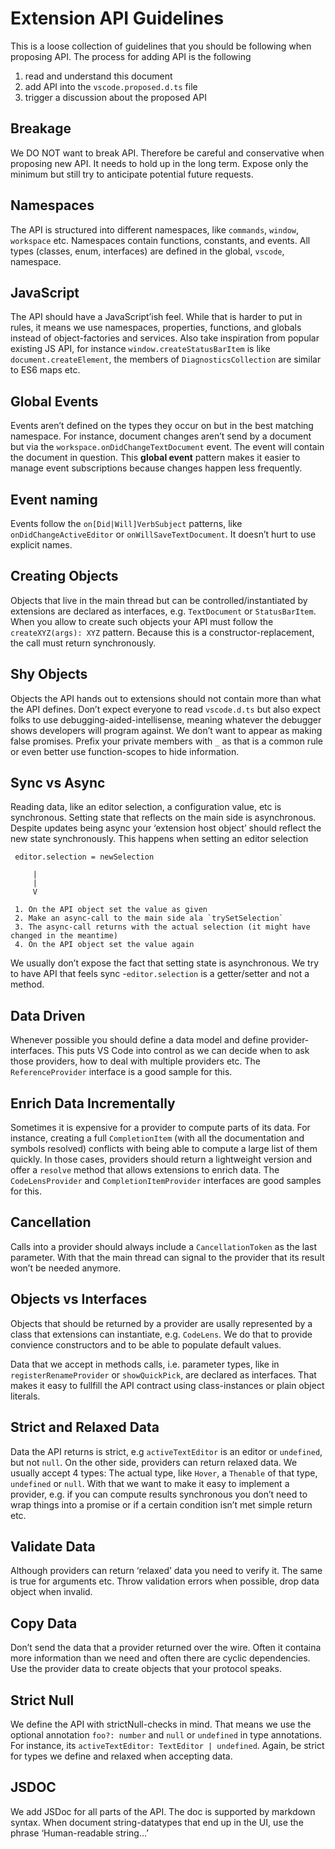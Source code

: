 Extension API Guidelines
=

This is a loose collection of guidelines that you should be following when proposing API. The process for adding API is the following

1. read and understand this document
2. add API into the `vscode.proposed.d.ts` file
3. trigger a discussion about the proposed API

Breakage
-
We DO NOT want to break API. Therefore be careful and conservative when proposing new API. It needs to hold up in the long term. Expose only the minimum but still try to anticipate potential future requests. 

Namespaces
-
The API is structured into different namespaces, like `commands`, `window`, `workspace` etc. Namespaces contain functions, constants, and events. All types (classes, enum, interfaces) are defined in the global, `vscode`, namespace.

JavaScript
-
The API should have a JavaScript’ish feel. While that is harder to put in rules, it means we use namespaces, properties, functions, and globals instead of object-factories and services. Also take inspiration from popular existing JS API, for instance `window.createStatusBarItem` is like `document.createElement`, the members of `DiagnosticsCollection` are similar to ES6 maps etc. 

Global Events
-
Events aren’t defined on the types they occur on but in the best matching namespace. For instance, document changes aren’t send by a document but via the `workspace.onDidChangeTextDocument` event. The event will contain the document in question. This **global event** pattern makes it easier to manage event subscriptions because changes happen less frequently. 

Event naming
-
Events follow the `on[Did|Will]VerbSubject` patterns, like `onDidChangeActiveEditor` or `onWillSaveTextDocument`. It doesn’t hurt to use explicit names.  

Creating Objects
-
Objects that live in the main thread but can be controlled/instantiated by extensions are declared as interfaces, e.g. `TextDocument` or `StatusBarItem`. When you allow to create such objects your API must follow the `createXYZ(args): XYZ` pattern. Because this is a constructor-replacement, the call must return synchronously. 

Shy Objects
-
Objects the API hands out to extensions should not contain more than what the API defines. Don’t expect everyone to read `vscode.d.ts` but also expect folks to use debugging-aided-intellisense, meaning whatever the debugger shows developers will program against. We don’t want to appear as making false promises. Prefix your private members with `_` as that is a common rule or even better use function-scopes to hide information.

Sync vs Async
-
Reading data, like an editor selection, a configuration value, etc is synchronous. Setting state that reflects on the main side is asynchronous. Despite updates being async your ‘extension host object’ should reflect the new state synchronously. This happens when setting an editor selection

```
 editor.selection = newSelection
 
     |
     |
     V
     
 1. On the API object set the value as given
 2. Make an async-call to the main side ala `trySetSelection`
 3. The async-call returns with the actual selection (it might have changed in the meantime)
 4. On the API object set the value again
```

We usually don’t expose the fact that setting state is asynchronous. We try to have API that feels sync -`editor.selection` is a getter/setter and not a method. 


Data Driven
-
Whenever possible you should define a data model and define provider-interfaces. This puts VS Code into control as we can decide when to ask those providers, how to deal with multiple providers etc. The `ReferenceProvider` interface is a good sample for this.

Enrich Data Incrementally
-
Sometimes it is expensive for a provider to compute parts of its data. For instance, creating a full `CompletionItem` (with all the documentation and symbols resolved) conflicts with being able to compute a large list of them quickly. In those cases, providers should return a lightweight version and offer a `resolve` method that allows extensions to enrich data. The `CodeLensProvider` and `CompletionItemProvider` interfaces are good samples for this.

Cancellation
-
Calls into a provider should always include a `CancellationToken` as the last parameter. With that the main thread can signal to the provider that its result won’t be needed anymore.

Objects vs Interfaces
-
Objects that should be returned by a provider are usally represented by a class that extensions can instantiate, e.g. `CodeLens`. We do that to provide convience constructors and to be able to populate default values. 

Data that we accept in methods calls, i.e. parameter types, like in `registerRenameProvider` or `showQuickPick`, are declared as interfaces. That makes it easy to fullfill the API contract using class-instances or plain object literals.


Strict and Relaxed Data
-
Data the API returns is strict, e.g `activeTextEditor` is an editor or `undefined`, but not `null`. On the other side, providers can return relaxed data. We usually accept 4 types: The actual type, like `Hover`, a `Thenable` of that type, `undefined` or `null`. With that we want to make it easy to implement a provider, e.g. if you can compute results synchronous you don’t need to wrap things into a promise or if a certain condition isn’t met simple return etc. 

Validate Data
-
Although providers can return ‘relaxed’ data you need to verify it. The same is true for arguments etc. Throw validation errors when possible, drop data object when invalid. 

Copy Data
-
Don’t send the data that a provider returned over the wire. Often it containa more information than we need and often there are cyclic dependencies. Use the provider data to create objects that your protocol speaks.


Strict Null
-
We define the API with strictNull-checks in mind. That means we use the optional annotation `foo?: number` and `null` or `undefined` in type annotations. For instance, its `activeTextEditor: TextEditor | undefined`. Again, be strict for types we define and relaxed when accepting data.

JSDOC
-
We add JSDoc for all parts of the API. The doc is supported by markdown syntax. When document string-datatypes that end up in the UI, use the phrase ‘Human-readable string…’